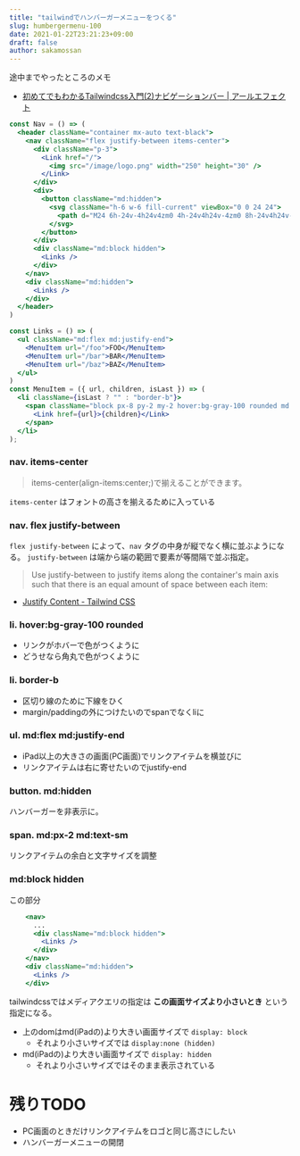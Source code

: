 ```yaml
---
title: "tailwindでハンバーガーメニューをつくる"
slug: humbergermenu-100
date: 2021-01-22T23:21:23+09:00
draft: false
author: sakamossan
---
```


途中までやったところのメモ

- [初めてでもわかるTailwindcss入門(2)ナビゲーションバー | アールエフェクト](https://reffect.co.jp/html/tailwind-for-beginners-navigation-menu)

```jsx
const Nav = () => (
  <header className="container mx-auto text-black">
    <nav className="flex justify-between items-center">
      <div className="p-3">
        <Link href="/">
          <img src="/image/logo.png" width="250" height="30" />
        </Link>
      </div>
      <div>
        <button className="md:hidden">
          <svg className="h-6 w-6 fill-current" viewBox="0 0 24 24">
            <path d="M24 6h-24v-4h24v4zm0 4h-24v4h24v-4zm0 8h-24v4h24v-4z" />
          </svg>
        </button>
      </div>
      <div className="md:block hidden">
        <Links />
      </div>
    </nav>
    <div className="md:hidden">
      <Links />
    </div>
  </header>
)

const Links = () => (
  <ul className="md:flex md:justify-end">
    <MenuItem url="/foo">FOO</MenuItem>
    <MenuItem url="/bar">BAR</MenuItem>
    <MenuItem url="/baz">BAZ</MenuItem>
  </ul>  
)
const MenuItem = ({ url, children, isLast }) => (
  <li className={isLast ? "" : "border-b"}>
    <span className="block px-8 py-2 my-2 hover:bg-gray-100 rounded md:px-2 md:text-xs">
      <Link href={url}>{children}</Link>
    </span>
  </li>
);
```

### nav. items-center

> items-center(align-items:center;)で揃えることができます。

`items-center` はフォントの高さを揃えるために入っている


### nav. flex justify-between

`flex justify-between` によって、`nav` タグの中身が縦でなく横に並ぶようになる。
`justify-between` は端から端の範囲で要素が等間隔で並ぶ指定。

> Use justify-between to justify items along the container's main axis such that there is an equal amount of space between each item:

- [Justify Content - Tailwind CSS](https://tailwindcss.com/docs/justify-content#space-between)


### li. hover:bg-gray-100 rounded

- リンクがホバーで色がつくように
- どうせなら角丸で色がつくように


### li. border-b

- 区切り線のために下線をひく
- margin/paddingの外につけたいのでspanでなくliに

### ul. md:flex md:justify-end

- iPad以上の大きさの画面(PC画面)でリンクアイテムを横並びに
- リンクアイテムは右に寄せたいのでjustify-end

### button. md:hidden

ハンバーガーを非表示に。

### span. md:px-2 md:text-sm

リンクアイテムの余白と文字サイズを調整


### md:block hidden

この部分

```jsx
    <nav>
      ...
      <div className="md:block hidden">
        <Links />
      </div>
    </nav>
    <div className="md:hidden">
      <Links />
    </div>
```

tailwindcssではメディアクエリの指定は **この画面サイズより小さいとき** という指定になる。

- 上のdomはmd(iPadの)より大きい画面サイズで `display: block`
  - それより小さいサイズでは `display:none (hidden)`
- md(iPadの)より大きい画面サイズで `display: hidden`
  - それより小さいサイズではそのまま表示されている


# 残りTODO

- PC画面のときだけリンクアイテムをロゴと同じ高さにしたい
- ハンバーガーメニューの開閉
